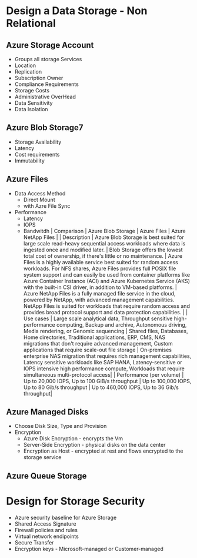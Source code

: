 # Design a Data Storage - Non Relational

## Azure Storage Account

- Groups all storage Services
- Location
- Replication
- Subscription Owner
- Compliance Requirements
- Storage Costs
- Administrative OverHead
- Data Sensitivity
- Data Isolation


## Azure Blob Storage7

- Storage Availability
- Latency
- Cost requirements
- Immutability

## Azure Files

- Data Access Method
    - Direct Mount
    - with Azre File Sync
- Performance
    - Latency
    - IOPS
    - Bandwitdh
| Comparison 	| Azure Blob Storage 	| Azure Files 	| Azure NetApp Files |
| Description 	| Azure Blob Storage is best suited for large scale read-heavy sequential access workloads where data is ingested once and modified later. | Blob Storage offers the lowest total cost of ownership, if there's little or no maintenance. 	| Azure Files is a highly available service best suited for random access workloads. For NFS shares, Azure Files provides full POSIX file system support and can easily be used from container platforms like Azure Container Instance (ACI) and Azure Kubernetes Service (AKS) with the built-in CSI driver, in addition to VM-based platforms. 	| Azure NetApp Files is a fully managed file service in the cloud, powered by NetApp, with advanced management capabilities. NetApp Files is suited for workloads that require random access and provides broad protocol support and data protection capabilities. |
| Use cases 	| Large scale analytical data, Throughput sensitive high-performance computing, Backup and archive, Autonomous driving, Media rendering, or Genomic sequencing 	| Shared files, Databases, Home directories, Traditional applications, ERP, CMS, NAS migrations that don't require advanced management, Custom applications that require scale-out file storage 	| On-premises enterprise NAS migration that requires rich management capabilities, Latency sensitive workloads like SAP HANA, Latency-sensitive or IOPS intensive high performance compute, Workloads that require simultaneous multi-protocol access|
| Performance (per volume) 	| Up to 20,000 IOPS, Up to 100 GiB/s throughput 	| Up to 100,000 IOPS, Up to 80 Gib/s throughput 	| Up to 460,000 IOPS, Up to 36 Gib/s throughput|

## Azure Managed Disks

- Choose Disk Size, Type and Provision
- Encryption
    - Azure Disk Encryption - encrypts the Vm
    - Server-Side Encryption - physical disks on the data center
    - Encryption as Host - encrypted at rest and flows encrypted to the storage service

## Azure Queue Storage

# Design for Storage Security

- Azure security baseline for Azure Storage
- Shared Access Signature
- Firewall policies and rules
- Virtual network endipoints
- Secure Transfer
- Encryption keys - Microsoft-managed or Customer-managed
